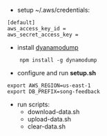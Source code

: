 * setup ~/.aws/credentials:
```
[default]
aws_access_key_id =
aws_secret_access_key =
```

* install [dyanamodump](https://github.com/mifi/dynamodump)
```
    npm install -g dynamodump
```

* configure and run **setup.sh**
```
export AWS_REGION=us-east-1
export DB_PREFIX=song-feedback
```
* run scripts:
  * download-data.sh
  * upload-data.sh
  * clear-data.sh